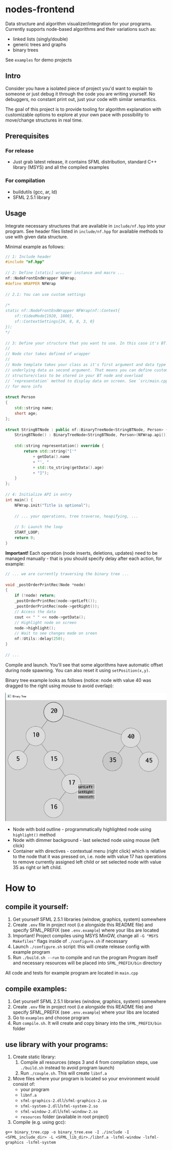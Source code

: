 # nodes-frontend
Data structure and algorithm visualizer/integration for your programs. Currently supports node-based algorithms and their variations such as:

* linked lists (singly/double)
* generic trees and graphs
* binary trees

See `examples` for demo projects

## Intro

Consider you have a isolated piece of project you'd want to explain to someone or just debug it through the code you are writing yourself. No debuggers, no constant print out, just your code with similar semantics.

The goal of this project is to provide tooling for algorithm explanation with customizable options to explore at your own pace with possibility to move/change structures in real time.

## Prerequisites

### For release

* Just grab latest release, it contains SFML distribution, standard C++ library (MSYS) and all the compiled examples

### For compilation

* buildutils (gcc, ar, ld)
* SFML 2.5.1 library

## Usage

Integrate necessary structures that are available in `include/nf.hpp` into your program. See header files listed in `include/nf.hpp` for available methods to use with given data structure.

Minimal example as follows:
```cpp
// 1: Include header
#include "nf.hpp"

// 2: Define [static] wrapper instance and macro ...
nf::NodeFrontEndWrapper NFWrap;
#define WRAPPER NFWrap

// 2.1: You can use custom settings

/*
static nf::NodeFrontEndWrapper NFWrap(nf::Context{
    sf::VideoMode{1920, 1080},
    sf::ContextSettings{24, 8, 8, 3, 0}
});
*/

// 3: Define your structure that you want to use. In this case it's BT.
//
// Node ctor takes defined nf wrapper
//
// Node template takes your class as it's first argument and data type of
// underlying data as second argument. That means you can define custom
// structure/class to be stored in your BT node and overload
// `representation` method to display data on screen. See `src/main.cpp`
// for more info

struct Person
{
    std::string name;
    short age;
};

struct StringBTNode : public nf::BinaryTreeNode<StringBTNode, Person> {
    StringBTNode() : BinaryTreeNode<StringBTNode, Person>(NFWrap.api()) {}

    std::string representation() override {
        return std::string("['"
            + getData().name
            + "', "
            + std::to_string(getData().age)
            + "]");
    }
};

// 4: Initialize API in entry
int main() {
    NFWrap.init("Title is optional");

    // ... your operations, tree traverse, heapifying, ...

    // 5: Launch the loop
    START_LOOP;
    return 0;
}
```

**Important!** Each operation (node inserts, deletions, updates) need to be managed manually - that is you should specify delay after each action, for example:

```cpp
// ... we are currently traversing the binary tree ...

void _postOrderPrintRec(Node *node)
{
    if (!node) return;
    _postOrderPrintRec(node->getLeft());
    _postOrderPrintRec(node->getRight());
    // Access the data
    cout << " " << node->getData();
    // Highlight node on screen
    node->highlight();
    // Wait to see changes made on sreen
    nf::Utils::delay(250);
}

// ...
```

Compile and launch. You'll see that some algorithms have automatic offset during node spawning. You can also reset it using `setPosition(x,y)`.

Binary tree example looks as follows (notice: node with value 40 was dragged to the right using mouse to avoid overlap):

![BT](bt_example.PNG)

* Node with bold outline - programmatically highlighted node using `highlight()` method
* Node with dimmer background - last selected node using mouse (left click)
* Container with directives - contextual menu (right click) which is relative to the node that it was pressed on, i.e. node with value 17 has operations to remove currently assigned left child or set selected node with value 35 as right or left child.

# How to

## compile it yourself:
1. Get yourself SFML 2.5.1 libraries (window, graphics, system) somewhere
2. Create `.env` file in project root (i.e alongside this README file) and specify SFML_PREFIX (see `.env.example`) where your libs are located
3. Important! Project compiles using MSYS MinGW, change all `-G "MSYS Makefiles"` flags inside of `./configure.sh` if necessary
4. Launch `./configure.sh` script: this will create release config with example program
5. Run `./build.sh --run` to compile and run the program
Program itself and necessary resources will be placed into `SFML_PREFIX/bin` directory

All code and tests for example program are located in `main.cpp`

## compile examples:
1. Get yourself SFML 2.5.1 libraries (window, graphics, system) somewhere
2. Create `.env` file in project root (i.e alongside this README file) and specify SFML_PREFIX (see `.env.example`) where your libs are located
3. Go to `examples` and choose program
4. Run `compile.sh`. It will create and copy binary into the `SFML_PREFIX/bin` folder

## use library with your programs:
1. Create static library:
    1. Compile all resources (steps 3 and 4 from compilation steps, use `./build.sh` instead to avoid program launch)
    2. Run `./couple.sh`. This will create `libnf.a`
2. Move files where your program is located so your environment would consist of:
     * your program
     * `libnf.a`
     * `sfml-graphics-2.dll`/`sfml-graphics-2.so`
     * `sfml-system-2.dll`/`sfml-system-2.so`
     * `sfml-window-2.dll`/`sfml-window-2.so`
     * `resources` folder (available in root project)
3. Compile (e.g. using gcc):
```
g++ binary_tree.cpp -o binary_tree.exe -I ./include -I <SFML_include_dir> -L <SFML_lib_dir>./libnf.a -lsfml-window -lsfml-graphics -lsfml-system
```
